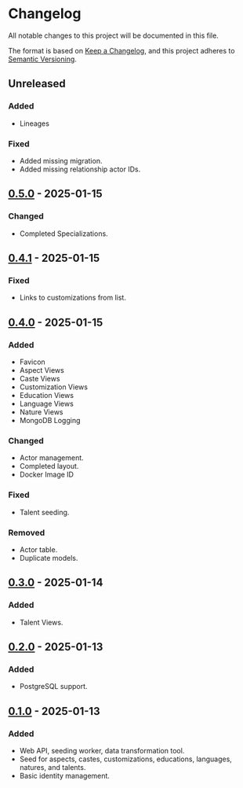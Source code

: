 # Changelog

All notable changes to this project will be documented in this file.

The format is based on [Keep a Changelog](https://keepachangelog.com/en/1.0.0/),
and this project adheres to [Semantic Versioning](https://semver.org/spec/v2.0.0.html).

## Unreleased

### Added

- Lineages

### Fixed

- Added missing migration.
- Added missing relationship actor IDs.

## [0.5.0] - 2025-01-15

### Changed

- Completed Specializations.

## [0.4.1] - 2025-01-15

### Fixed

- Links to customizations from list.

## [0.4.0] - 2025-01-15

### Added

- Favicon
- Aspect Views
- Caste Views
- Customization Views
- Education Views
- Language Views
- Nature Views
- MongoDB Logging

### Changed

- Actor management.
- Completed layout.
- Docker Image ID

### Fixed

- Talent seeding.

### Removed

- Actor table.
- Duplicate models.

## [0.3.0] - 2025-01-14

### Added

- Talent Views.

## [0.2.0] - 2025-01-13

### Added

- PostgreSQL support.

## [0.1.0] - 2025-01-13

### Added

- Web API, seeding worker, data transformation tool.
- Seed for aspects, castes, customizations, educations, languages, natures, and talents.
- Basic identity management.

[unreleased]: https://github.com/Logitar/Portal/compare/v0.5.0...HEAD
[0.5.0]: https://github.com/SkillCraftRPG/tools/compare/v0.4.1...v0.5.0
[0.4.1]: https://github.com/SkillCraftRPG/tools/compare/v0.4.0...v0.4.1
[0.4.0]: https://github.com/SkillCraftRPG/tools/compare/v0.3.0...v0.4.0
[0.3.0]: https://github.com/SkillCraftRPG/tools/compare/v0.2.0...v0.3.0
[0.2.0]: https://github.com/SkillCraftRPG/tools/compare/v0.1.0...v0.2.0
[0.1.0]: https://github.com/SkillCraftRPG/tools/releases/tag/v0.1.0
